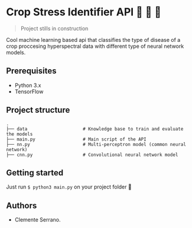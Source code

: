 # Crop Stress Identifier API :herb: :herb: :herb:

> Project stills in construction

Cool machine learning based api that classifies the type of disease of a crop proccesing hyperspectral data with different type of neural network models.

## Prerequisites

- Python 3.x
- TensorFlow

## Project structure

```
.
├── data                     # Knowledge base to train and evaluate the models
├── main.py                  # Main script of the API
├── nn.py                    # Multi-perceptron model (common neural network)
├── cnn.py                   # Convolutional neural network model
```

## Getting started

Just run `$ python3 main.py` on your project folder :metal:

## Authors

- Clemente Serrano.
